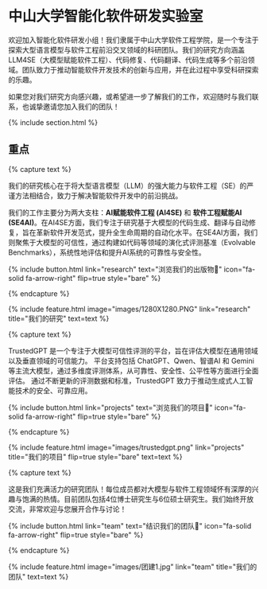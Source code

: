 ---
---

# 中山大学智能化软件研发实验室

欢迎加入智能化软件研发小组！我们隶属于中山大学软件工程学院，是一个专注于探索大型语言模型与软件工程前沿交叉领域的科研团队。我们的研究方向涵盖LLM4SE（大模型赋能软件工程）、代码修复、代码翻译、代码生成等多个前沿领域。团队致力于推动智能软件开发技术的创新与应用，并在此过程中享受科研探索的乐趣。

如果您对我们研究方向感兴趣，或希望进一步了解我们的工作，欢迎随时与我们联系，也诚挚邀请您加入我们的团队！

{% include section.html %}

## 重点

{% capture text %}

我们的研究核心在于将大型语言模型（LLM）的强大能力与软件工程（SE）的严谨方法相结合，致力于解决智能软件开发中的前沿挑战。

我们的工作主要分为两大支柱：**AI赋能软件工程 (AI4SE)** 和 **软件工程赋能AI (SE4AI)**。在AI4SE方面，我们专注于研究基于大模型的代码生成、翻译与自动修复，旨在革新软件开发范式，提升全生命周期的自动化水平。在SE4AI方面，我们则聚焦于大模型的可信性，通过构建如代码等领域的演化式评测基准（Evolvable Benchmarks），系统性地评估和提升AI系统的可靠性与安全性。

{%
  include button.html
  link="research"
  text="浏览我们的出版物📕"
  icon="fa-solid fa-arrow-right"
  flip=true
  style="bare"
%}

{% endcapture %}

{%
  include feature.html
  image="images/1280X1280.PNG"
  link="research"
  title="我们的研究"
  text=text
%}

{% capture text %}

TrustedGPT 是一个专注于大模型可信性评测的平台，旨在评估大模型在通用领域以及垂直领域的可信能力。 平台支持包括 ChatGPT、Qwen、智谱AI 和 Gemini 等主流大模型，通过多维度评测体系，从可靠性、安全性、公平性等方面进行全面评估。 通过不断更新的评测数据和标准，TrustedGPT 致力于推动生成式人工智能技术的安全、可靠应用。

{%
  include button.html
  link="projects"
  text="浏览我们的项目🔗"
  icon="fa-solid fa-arrow-right"
  flip=true
  style="bare"
%}

{% endcapture %}

{%
  include feature.html
  image="images/trustedgpt.png"
  link="projects"
  title="我们的项目"
  flip=true
  style="bare"
  text=text
%}

{% capture text %}

这是我们充满活力的研究团队！每位成员都对大模型与软件工程领域怀有深厚的兴趣与饱满的热情。目前团队包括4位博士研究生与6位硕士研究生。我们始终开放交流，非常欢迎与您展开合作与讨论！

{%
  include button.html
  link="team"
  text="结识我们的团队🫡"
  icon="fa-solid fa-arrow-right"
  flip=true
  style="bare"
%}

{% endcapture %}

{%
  include feature.html
  image="images/团建1.jpg"
  link="team"
  title="我们的团队"
  text=text
%}

